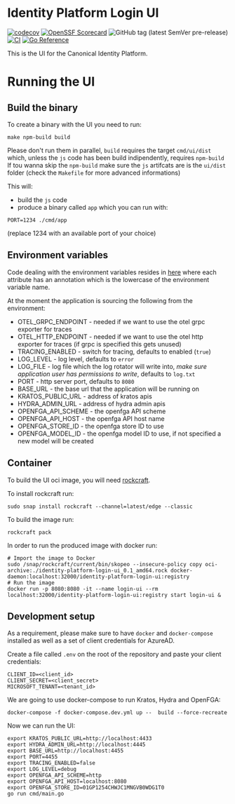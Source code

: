 # Identity Platform Login UI


[![codecov](https://codecov.io/gh/canonical/identity-platform-login-ui/branch/main/graph/badge.svg?token=Aloh6MWghg)](https://codecov.io/gh/canonical/identity-platform-login-ui)
[![OpenSSF Scorecard](https://api.securityscorecards.dev/projects/github.com/canonical/identity-platform-login-ui/badge)](https://securityscorecards.dev/viewer/?platform=github.com&org=canonical&repo=identity-platform-login-ui)
![GitHub tag (latest SemVer pre-release)](https://img.shields.io/github/v/tag/canonical/identity-platform-login-ui)
[![CI](https://github.com/canonical/identity-platform-login-ui/actions/workflows/ci.yaml/badge.svg)](https://github.com/canonical/identity-platform-login-ui/actions/workflows/ci.yaml)
[![Go Reference](https://pkg.go.dev/badge/github.com/canonical/identity-platform-login-ui.svg)](https://pkg.go.dev/github.com/canonical/identity-platform-login-ui)

This is the UI for the Canonical Identity Platform.

# Running the UI


## Build the binary

To create a binary with the UI you need to run:
```console
make npm-build build
```
Please don't run them in parallel, `build` requires the target `cmd/ui/dist` which, unless the `js` code has been build indipendently, requires `npm-build`
If tou wanna skip the `npm-build` make sure the `js` artifcats are is the `ui/dist` folder (check the `Makefile` for more advanced informations)


This will:
* build the `js` code
* produce a binary called `app` which you can run with:

```console
PORT=1234 ./cmd/app
```

(replace 1234 with an available port of your choice)


## Environment variables

Code dealing with the environment variables resides in [here](internal/config/specs.go) where each attribute has an annotation which is the lowercase of the environment variable name.

At the moment the application is sourcing the following from the environment:

* OTEL_GRPC_ENDPOINT - needed if we want to use the otel grpc exporter for traces
* OTEL_HTTP_ENDPOINT - needed if we want to use the otel http exporter for traces (if grpc is specified this gets unused)
* TRACING_ENABLED - switch for tracing, defaults to enabled (`true`)
* LOG_LEVEL - log level, defaults to `error`
* LOG_FILE - log file which the log rotator will write into, *make sure application user has permissions to write*,  defaults to `log.txt`
* PORT - http server port, defaults to `8080`
* BASE_URL - the base url that the application will be running on
* KRATOS_PUBLIC_URL - address of kratos apis
* HYDRA_ADMIN_URL - address of hydra admin apis
* OPENFGA_API_SCHEME - the openfga API scheme
* OPENFGA_API_HOST - the openfga API host name
* OPENFGA_STORE_ID - the openfga store ID to use
* OPENFGA_MODEL_ID - the openfga model ID to use, if not specified a new model will be created


## Container
To build the UI oci image, you will need [rockcraft](https://canonical-rockcraft.readthedocs-hosted.com).

To install rockcraft run:
```console
sudo snap install rockcraft --channel=latest/edge --classic
```

To build the image run:
```
rockcraft pack
```

In order to run the produced image with docker run:
```console
# Import the image to Docker
sudo /snap/rockcraft/current/bin/skopeo --insecure-policy copy oci-archive:./identity-platform-login-ui_0.1_amd64.rock docker-daemon:localhost:32000/identity-platform-login-ui:registry
# Run the image
docker run -p 8080:8080 -it --name login-ui --rm localhost:32000/identity-platform-login-ui:registry start login-ui &
```

## Development setup

As a requirement, please make sure to have `docker` and `docker-compose` installed as well as a set of client credentials for AzureAD.

Create a file called `.env` on the root of the repository and paste your client credentials:

```
CLIENT_ID=<client_id>
CLIENT_SECRET=<client_secret>
MICROSOFT_TENANT=<tenant_id>
```

We are going to use docker-compose to run Kratos, Hydra and OpenFGA:

```console
docker-compose -f docker-compose.dev.yml up --  build --force-recreate
```

Now we can run the UI:
```console
export KRATOS_PUBLIC_URL=http://localhost:4433
export HYDRA_ADMIN_URL=http://localhost:4445
export BASE_URL=http://localhost:4455
export PORT=4455
export TRACING_ENABLED=false
export LOG_LEVEL=debug
export OPENFGA_API_SCHEME=http
export OPENFGA_API_HOST=localhost:8080
export OPENFGA_STORE_ID=01GP1254CHWJC1MNGVB0WDG1T0
go run cmd/main.go
```

